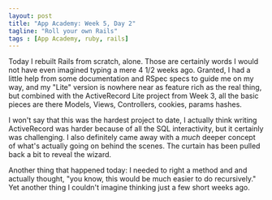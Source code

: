 ```yaml
---
layout: post
title: "App Academy: Week 5, Day 2"
tagline: "Roll your own Rails"
tags : [App Academy, ruby, rails]
---
```

Today I rebuilt Rails from scratch, alone. Those are certainly words I would not have even imagined typing a mere 4 1/2 weeks ago. Granted, I had a little help from some documentation and RSpec specs to guide me on my way, and my "Lite" version is nowhere near as feature rich as the real thing, but combined with the ActiveRecord Lite project from Week 3, all the basic pieces are there Models, Views, Controllers, cookies, params hashes. 

I won't say that this was the hardest project to date, I actually think writing ActiveRecord was harder because of all the SQL interactivity, but it certainly was challenging. I also definitely came away with a *much* deeper concept of what's actually going on behind the scenes. The curtain has been pulled back a bit to reveal the wizard.

Another thing that happened today: I needed to right a method and and actually thought, "you know, this would be much easier to do recursively." Yet another thing I couldn't imagine thinking just a few short weeks ago.